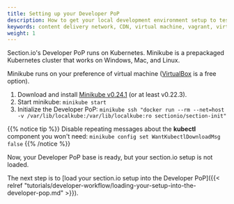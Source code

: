 ```yaml
---
title: Setting up your Developer PoP
description: How to get your local development environment setup to test section.io CDN on your local machine.
keywords: content delivery network, CDN, virtual machine, vagrant, virtualbox, git, cli, local development, local machine, staging environment, developer pop
weight: 1
---
```


Section.io's Developer PoP runs on Kubernetes. Minikube is a prepackaged Kubernetes cluster that works on Windows, Mac, and Linux.

Minikube runs on your preference of virtual machine ([VirtualBox] is a free option).

1. Download and install <a href="https://github.com/kubernetes/minikube/releases/tag/v0.24.1" target="Minikube" title="Minikube v0.24.1 download">Minikube v0.24.1</a> (or at least v0.22.3).
1. Start minikube: `minikube start`
1. Initialize the Developer PoP: `minikube ssh "docker run --rm --net=host -v /var/lib/localkube:/var/lib/localkube:ro sectionio/section-init"`

{{% notice tip %}}
Disable repeating messages about the **kubectl** component you won't need: `minikube config set WantKubectlDownloadMsg false`
{{% /notice %}}

Now, your Developer PoP base is ready, but your section.io setup is not loaded.

The next step is to [load your section.io setup into the Developer PoP]({{< relref "tutorials/developer-workflow/loading-your-setup-into-the-developer-pop.md" >}}).

  [VirtualBox]: http://www.virtualbox.org/
